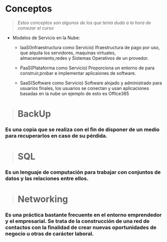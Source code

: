 # Conceptos

> *Estos conceptos son algunos de los que tenia duda a la hora de comezar el curso*

- Modelos de Servicio en la Nube:
  - IaaS(Infraestructura como Servicio)
   Ifraestructura de pago por uso, que alquila los servidores, maquinas virtuales, almacenamiento,redes y Sistemas Operativos de un provedor.
  
  - PaaS(Plataforma como Servicio)
   Proporciona un entorno de para construir,probar e implementar aplicaiones de software.
  
  - SaaS(Software como Servicio)
   Software alojado y administrado para usuarios finales, los usuarios se conectan y usan aplicaciones basadas en la nube un ejemplo de esto es Office365
  
># BackUp 
### Es una copia que se realiza con el fin de disponer de un medio para recuperarlos en caso de su pérdida.

># SQL 
### Es un lenguaje de computación para trabajar con conjuntos de datos y las relaciones entre ellos.

># Networking 
### Es una práctica bastante frecuente en el entorno emprendedor y el empresarial. Se trata de la construcción de una red de contactos con la finalidad de crear nuevas oportunidades de negocio u otras de carácter laboral.
